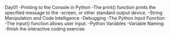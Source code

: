 Day01
-Printing to the Console in Python
-The print() function prints the specified message to the
-screen, or other standard output device.
-String Manipulation and Code Intelligence
-Debugging
-The Python Input Function
-The input() function allows user input.
-Python Variables
-Variable Naming
-finish the interactive coding exercise.

